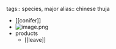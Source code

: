 tags:: species, major
alias:: chinese thuja

- [[conifer]]
- ![image.png](https://peach-geographical-bat-397.mypinata.cloud/ipfs/QmPnZBU6qAvuzv6VKU3kPTwzhVQFYWLkpZCVnwtuFBaU2x)
- products
	- [[leave]]